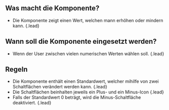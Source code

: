 ## Was macht die Komponente?
*   Die Komponente zeigt einen Wert, welchen mann erhöhen oder mindern kann. {.lead}

## Wann soll die Komponente eingesetzt werden?
*   Wenn der User zwischen vielen numerischen Werten wählen soll. {.lead}

## Regeln
*   Die Komponente enthält einen Standardwert, welcher mihilfe von zwei Schaltflächen verändert werden kann. {.lead}
*   Die Schaltflächen beinhalten jeweils ein Plus- und ein Minus-Icon {.lead}
*   Falls der Standardwert 0 beträgt, wird die Minus-Schaltfläche deaktiviert. {.lead}